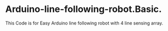 # Arduino-line-following-robot.Basic.
This Code is for Easy Arduino line following robot with 4 line sensing array.
